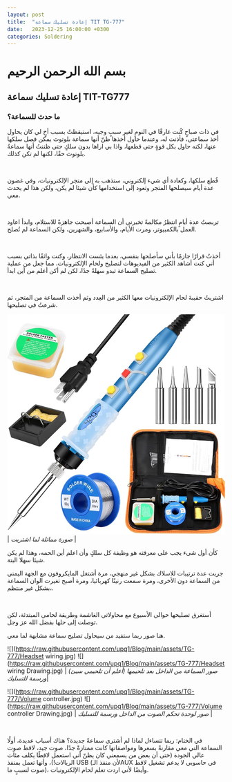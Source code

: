 ```yaml
---
layout: post
title:  "إعادة تسليك سماعة TIT TG-777"
date:   2023-12-25 16:00:00 +0300
categories: Soldering
---
```

# بسم الله الرحمن الرحيم

## إعادة تسليك سماعة TIT-TG777
### ما حدث للسماعة؟

في ذات صباحٍ كُنت غارقًا في النومِ لغير سببٍ وجيه، استيقظتُ بسبب أخٍ لي كان يحاول أخذ سماعتي، فأذنت له، وعندما حاول أخذها ظنّ أنها سماعة بلوتوث يمكن فصل سلكها عنها، لكنه حاول بكل قوةٍ حتى قطعها، واذا بي اراها بدون سلكٍ حتى ظننتُ أنها سماعةُ بلوتوث حقًا، لكنها لم تكن كذلك.

&nbsp;
&nbsp;

قُطع سلكها، وكعادة أي شيء إلكتروني،  ستذهب به إلى متجر الإلكترونيات، وفي غضون عدة أيام سيصلحها المتجر وتعود إلى استخدامها كأن شيئا لم يكن، ولكن هذا لم يحدث معي.

&nbsp;
&nbsp;

تربصتُ عدة أيامٍ انتظرُ مكالمةً تخبرني أن السماعة أصبحت جاهزةً للاستلام، وابدأ اعاود العمل بالكمبيوتر، ومرت الأيام، والأسابيع، والشهرين، ولكن السماعة لم تُصلح.

&nbsp;

أخذتُ قرارًا جازمًا بأني سأصلحها بنفسي، بعدما يئست الانتظار،  وكنت واثقًا بذاتي بسبب أني كنت أشاهد الكثير من الفيديوهات لتصليح ولحام الإلكترونيات، مما جعل من عملية تصليح السماعة تبدو سهلةً جدًا، لكن لم أكن أعلم من أين ابدأ.

&nbsp;

اشتريتُ حقيبةَ لحام الإلكترونيات معها الكثير من العِدد وثم أخذت السماعة من المتجر، ثم شرعتُ في تصليحها.

![](https://raw.githubusercontent.com/upq1/Blog/main/assets/TG-777/Bag.jpg)
| *صورة مماثلة لما اشتريت* |

كأن أول شيء يجب علي معرفته هو وظيفة كل سلكٍ وأن اعلم أين الحمه، وهذا لم يكن شيئا سهلا البتة.


جربت عدة ترتيبات للاسلاك بشكل غير منهجي، مرة أشتغل المايكروفون مع الجهة اليمنى من السماعة دون الأخرى، ومرة سمعت رنينًا كهربائيا، ومرة أصبح تغيرت الوان السماعة بشكل غير منتظم،.

&nbsp;

أستغرق تصليحها حوالي الأسبوع مع محاولاتي الغاشمة وطريقة لحامي المبتدئة، لكن توصلت إلى حلها بفضل الله عز وجل.

هنا صور ربما ستفيد من سيحاول تصليح سماعة مشابهة لما معي.

![](https://raw.githubusercontent.com/upq1/Blog/main/assets/TG-777/Headset wiring.jpg)
![](https://raw.githubusercontent.com/upq1/Blog/main/assets/TG-777/Headset wiring Drawing.jpg)
| *صور السماعة من الداخل بعد تلحيمها (أعلم أن تلحيمي سيئ) ورسمة للتسليك*|

![](https://raw.githubusercontent.com/upq1/Blog/main/assets/TG-777/Volume controller.jpg)
![](https://raw.githubusercontent.com/upq1/Blog/main/assets/TG-777/Volume controller Drawing.jpg)
| *صور لوحدة تحكم الصوت من الداخل ورسمة للتسليك* |

&nbsp;

في الختام: ربما تتساءل لماذا لم أشتري سماعةً جديدة؟  هناك أسباب عديدة، أولًا السماعة التي معي مقارنةً بسعرها ومواصفاتها كانت ممتازةً جدًا، صوت جيد، لاقط صوت عالي الجودة (حتى أن بعض من يسمعني كان يظنّ أني استعمل لاقطًا يكلف  مئات الريالات!)، وأنها تعمل بمنفذ USB (لأن منفذ الـAUX  في حاسوبي لا يدعم تشغيل لاقط صوت لسببٍ ما)، وأيضًا لأني اردت تعلم لحام الإلكترونيات. 
